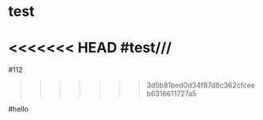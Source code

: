 # test

<<<<<<< HEAD
#test///
=======
#112
>>>>>>> 3d5b81bed0d34f87d8c362cfceeb6316611727a5


#hello